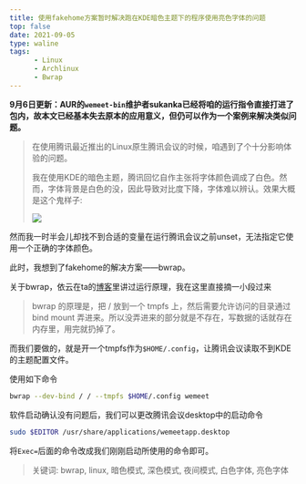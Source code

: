 ```yaml
---
title: 使用fakehome方案暂时解决跑在KDE暗色主题下的程序使用亮色字体的问题
top: false
date: 2021-09-05
type: waline
tags:
      - Linux
      - Archlinux
      - Bwrap
---
```


**9月6日更新：AUR的`wemeet-bin`维护者sukanka已经将咱的运行指令直接打进了包内，故本文已经基本失去原本的应用意义，但仍可以作为一个案例来解决类似问题。**

> 在使用腾讯最近推出的Linux原生腾讯会议的时候，咱遇到了个十分影响体验的问题。
>
> 我在使用KDE的暗色主题，腾讯回忆自作主张将字体颜色调成了白色。然而，字体背景是白色的没，因此导致对比度下降，字体难以辨认。效果大概是这个鬼样子:
>
> ![](https://r2-reverse.5435486.xyz/uploads/2024/08/12/62f3cb059b229.webp)



然而我一时半会儿却找不到合适的变量在运行腾讯会议之前unset，无法指定它使用一个正确的字体颜色。

此时，我想到了fakehome的解决方案——bwrap。

关于bwrap，依云在ta的[博客](https://blog.lilydjwg.me/2021/8/12/using-bwrap.215869.html)里讲过运行原理，我在这里直接摘一小段过来

> bwrap 的原理是，把 / 放到一个 tmpfs 上，然后需要允许访问的目录通过 bind mount 弄进来。所以没弄进来的部分就是不存在，写数据的话就存在内存里，用完就扔掉了。

而我们要做的，就是开一个tmpfs作为`$HOME/.config`，让腾讯会议读取不到KDE的主题配置文件。

使用如下命令

```bash
bwrap --dev-bind / / --tmpfs $HOME/.config wemeet
```

软件启动确认没有问题后，我们可以更改腾讯会议desktop中的启动命令

```bash
sudo $EDITOR /usr/share/applications/wemeetapp.desktop
```

将`Exec=`后面的命令改成我们刚刚启动所使用的命令即可。



> 关键词: bwrap, linux, 暗色模式, 深色模式, 夜间模式, 白色字体, 亮色字体
